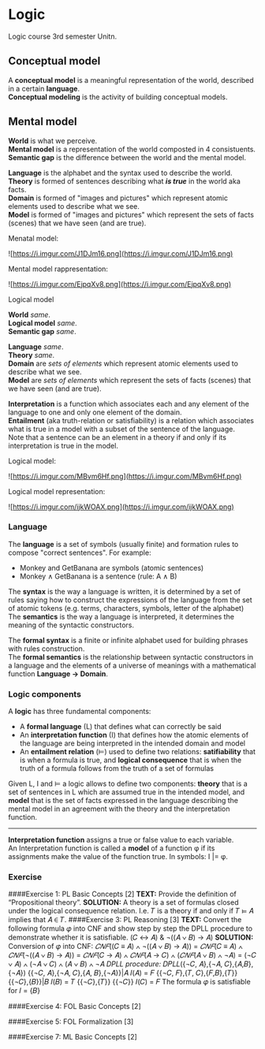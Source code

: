 # Logic

Logic course 3rd semester Unitn.

## Conceptual model

A **conceptual model** is a meaningful representation of the world, described in a certain **language**.  
**Conceptual modeling** is the activity of building conceptual models.  

## Mental model

**World** is what we perceive.  
**Mental model** is a representation of the world composted in 4 consistuents.  
**Semantic gap** is the difference between the world and the mental model.  

**Language** is the alphabet and the syntax used to describe the world.  
**Theory** is formed of sentences describing what ***is true*** in the world aka facts.  
**Domain** is formed of "images and pictures" which represent atomic elements used to describe what we see.  
**Model** is formed of "images and pictures" which represent the sets of facts (scenes) that we have seen (and are true).

Menatal model:

![https://i.imgur.com/J1DJm16.png](https://i.imgur.com/J1DJm16.png)

Mental model rappresentation:

![https://i.imgur.com/EjpqXv8.png](https://i.imgur.com/EjpqXv8.png)

Logical model

**World** *same*.  
**Logical model** *same*.  
**Semantic gap** *same*.

**Language** *same*.  
**Theory** *same*.  
**Domain** are *sets of elements* which represent atomic elements used to describe what we see.  
**Model** are *sets of elements* which represent the sets of facts (scenes) that we have seen (and are true).

**Interpretation** is a function which associates each and any element of the language to one and only one element of the domain.  
**Entailment** (aka truth-relation or satisfiability) is a relation which associates what is true in a model with a subset of the sentence of the language.  
Note that a sentence can be an element in a theory if and only if its interpretation is true in the model.

Logical model:

![https://i.imgur.com/MBvm6Hf.png](https://i.imgur.com/MBvm6Hf.png)

Logical model representation:

![https://i.imgur.com/ijkWOAX.png](https://i.imgur.com/ijkWOAX.png)

### Language

The **language** is a set of symbols (usually finite) and formation rules to compose "correct sentences". For example:

- Monkey and GetBanana are symbols (atomic sentences)
- Monkey ∧ GetBanana is a sentence (rule: A ∧ B)

The **syntax** is the way a language is written, it is determined by a set of rules saying how to construct the expressions of the language from the set of atomic tokens (e.g. terms, characters, symbols, letter of the alphabet)  
The **semantics** is the way a language is interpreted, it determines the meaning of the syntactic constructors.

The **formal syntax** is a finite or infinite alphabet used for building phrases with rules construction.  
The **formal semantics** is the relationship between syntactic constructors in a language and the elements of a universe of meanings with a mathematical function **Language → Domain**.  

### Logic components

A **logic** has three fundamental components:

- A **formal language** (L) that defines what can correctly be said
- An **interpretation function** (I) that defines how the atomic elements of the language are being interpreted in the intended domain and model
- An **entailment relation** (⊨) used to define two relations: **satifiability** that is when a formula is true, and **logical consequence** that is when the truth of a formula follows from the truth of a set of formulas

Given L, I and ⊨ a logic allows to define two components: **theory** that is a set of sentences in L which are assumed true in the intended model, and **model** that is the set of facts expressed in the language describing the mental model in an agreement with the theory and the interpretation function.

---

**Interpretation function** assigns a true or false value to each variable.  
An Interpretation function is called a **model** of a function φ if its assignments make the value of the function true. In symbols: I |= φ.

### Exercise
####Exercise 1: PL Basic Concepts [2]
**TEXT:**
Provide the definition of “Propositional theory”.
**SOLUTION:**
A theory is a set of formulas closed under the logical consequence relation. I.e. 𝑇 is a theory if and only if 𝑇 ⊨ 𝐴 implies that 𝐴 ∈ 𝑇.
####Exercise 3: PL Reasoning [3]
**TEXT:**
Convert the following formula 𝜑 into CNF and show step by step the DPLL procedure to demonstrate
whether it is satisfiable.
(𝐶 ↔ 𝐴) & ¬((𝐴 ∨ 𝐵) → 𝐴)
**SOLUTION:**
Conversion of 𝜑 into CNF:
*𝐶𝑁𝐹*((𝐶 ≡ 𝐴) ∧ ¬((𝐴 ∨ 𝐵) → 𝐴)) =
*𝐶𝑁𝐹*(𝐶 ≡ 𝐴) ∧ *𝐶𝑁𝐹*(¬((𝐴 ∨ 𝐵) → 𝐴)) =
*𝐶𝑁𝐹*(𝐶 → 𝐴) ∧ *𝐶𝑁𝐹*(𝐴 → 𝐶) ∧ (*𝐶𝑁𝐹*(𝐴 ∨ 𝐵) ∧ ¬𝐴) =
(¬𝐶 ∨ 𝐴) ∧ (¬𝐴 ∨ 𝐶) ∧ (𝐴 ∨ 𝐵) ∧ ¬𝐴
*DPLL procedure:*
𝐷𝑃𝐿𝐿({¬𝐶, 𝐴},{¬𝐴, 𝐶},{𝐴,𝐵},{¬𝐴})
{{¬𝐶, 𝐴},{¬𝐴, 𝐶},{𝐴, 𝐵},{¬𝐴}}|𝐴
𝐼(𝐴) = 𝐹
{{¬𝐶, 𝐹},{𝑇, 𝐶},{𝐹,𝐵},{𝑇}}
{{¬𝐶},{𝐵}}|𝐵
𝐼(𝐵) = 𝑇
{{¬𝐶},{𝑇}}
{{¬𝐶}} 𝐼(𝐶) = 𝐹
The formula 𝜑 is satisfiable for 𝐼 = {𝐵}

####Exercise 4: FOL Basic Concepts [2]

####Exercise 5: FOL Formalization [3]

####Exercise 7: ML Basic Concepts [2]

